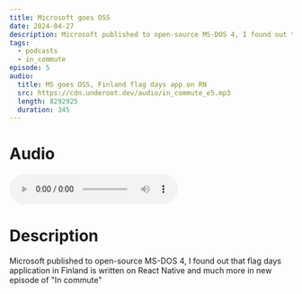 ```yaml
---
title: Microsoft goes OSS
date: 2024-04-27
description: Microsoft published to open-source MS-DOS 4, I found out that flag days application in Finland is written on React Native and much more in new episode of "In commute"
tags:
  - podcasts
  - in_commute
episode: 5
audio:
  title: MS goes OSS, Finland flag days app on RN
  src: https://cdn.underoot.dev/audio/in_commute_e5.mp3
  length: 8292925
  duration: 345
---
```

# Audio
<audio src='{{ "https://dts.podtrac.com/redirect.mp3/" + audio.src }}' controls></audio>

# Description

Microsoft published to open-source MS-DOS 4, I found out that flag days application in Finland is written on React Native and much more in new episode of "In commute"
